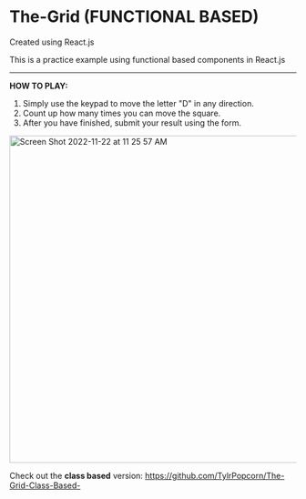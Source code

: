 # The-Grid (FUNCTIONAL BASED)

Created using React.js

This is a practice example using functional based components in React.js

--  --  --

**HOW TO PLAY:**
1. Simply use the keypad to move the letter "D" in any direction.
2. Count up how many times you can move the square.
3. After you have finished, submit your result using the form.

<img width="575" alt="Screen Shot 2022-11-22 at 11 25 57 AM" src="https://user-images.githubusercontent.com/104395322/203367885-ed8c0d4f-a71e-4057-9642-a5fd9802e5a7.png">


Check out the **class based** version: https://github.com/TylrPopcorn/The-Grid-Class-Based-
